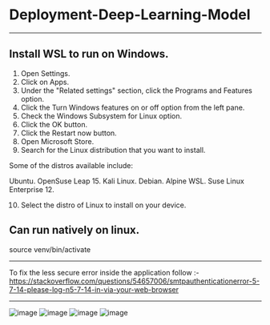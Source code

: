 # Deployment-Deep-Learning-Model
-----------------------------
Install WSL to run on Windows.
-----------------------------
1. Open Settings.
2. Click on Apps.
3. Under the "Related settings" section, click the Programs and Features option.
4. Click the Turn Windows features on or off option from the left pane.
5. Check the Windows Subsystem for Linux option.
6. Click the OK button.
7. Click the Restart now button.
8. Open Microsoft Store.
9. Search for the Linux distribution that you want to install.

Some of the distros available include:

Ubuntu.
OpenSuse Leap 15.
Kali Linux.
Debian.
Alpine WSL.
Suse Linux Enterprise 12.

10. Select the distro of Linux to install on your device.

Can run natively on linux.
-----------------------------
source venv/bin/activate

-----------------------------

To fix the less secure error inside the application follow :- https://stackoverflow.com/questions/54657006/smtpauthenticationerror-5-7-14-please-log-n5-7-14-in-via-your-web-browser

-----------------------------
![image](https://user-images.githubusercontent.com/46995638/157285282-62f40792-6bff-418a-a9f4-9e4ea9026859.png)
![image](https://user-images.githubusercontent.com/46995638/157285349-3f89a27d-18a6-4018-8af1-f068235401d5.png)
![image](https://user-images.githubusercontent.com/46995638/157285394-43687e91-520f-47cc-9060-443aa330c4a3.png)
![image](https://user-images.githubusercontent.com/46995638/157285579-589e1eb9-ccf0-4255-9643-60b6098e26da.png)
